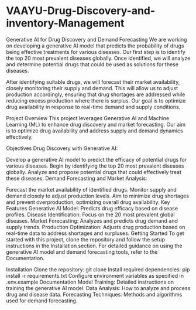 # VAAYU-Drug-Discovery-and-inventory-Management

Generative AI for Drug Discovery and Demand Forecasting
We are working on developing a generative AI model that predicts the probability of drugs being effective treatments for various diseases. Our first step is to identify the top 20 most prevalent diseases globally. Once identified, we will analyze and determine potential drugs that could be used as solutions for these diseases.

After identifying suitable drugs, we will forecast their market availability, closely monitoring their supply and demand. This will allow us to adjust production accordingly, ensuring that drug shortages are addressed while reducing excess production where there is surplus. Our goal is to optimize drug availability in response to real-time demand and supply conditions.


Project Overview
This project leverages Generative AI and Machine Learning (ML) to enhance drug discovery and market forecasting. Our aim is to optimize drug availability and address supply and demand dynamics effectively.

Objectives
Drug Discovery with Generative AI:

Develop a generative AI model to predict the efficacy of potential drugs for various diseases.
Begin by identifying the top 20 most prevalent diseases globally.
Analyze and propose potential drugs that could effectively treat these diseases.
Demand Forecasting and Market Analysis:

Forecast the market availability of identified drugs.
Monitor supply and demand closely to adjust production levels.
Aim to minimize drug shortages and prevent overproduction, optimizing overall drug availability.
Key Features
Generative AI Model: Predicts drug efficacy based on disease profiles.
Disease Identification: Focus on the 20 most prevalent global diseases.
Market Forecasting: Analyzes and predicts drug demand and supply trends.
Production Optimization: Adjusts drug production based on real-time data to address shortages and surpluses.
Getting Started
To get started with this project, clone the repository and follow the setup instructions in the Installation section. For detailed guidance on using the generative AI model and demand forecasting tools, refer to the Documentation.

Installation
Clone the repository: git clone <repo-url>
Install required dependencies: pip install -r requirements.txt
Configure environment variables as specified in .env.example
Documentation
Model Training: Detailed instructions on training the generative AI model.
Data Analysis: How to analyze and process drug and disease data.
Forecasting Techniques: Methods and algorithms used for demand forecasting.
